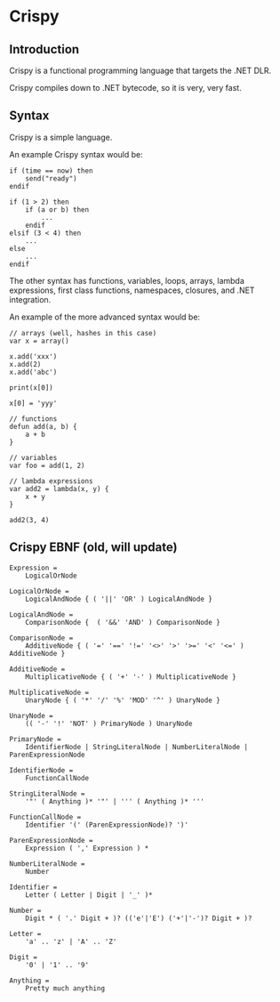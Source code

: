 Crispy
======

## Introduction

Crispy is a functional programming language that targets the .NET DLR.

Crispy compiles down to .NET bytecode, so it is very, very fast.

## Syntax

Crispy is a simple language.

An example Crispy syntax would be:

	if (time == now) then
		send("ready")
	endif

	if (1 > 2) then
		if (a or b) then
			...
		endif
	elsif (3 < 4) then
		...
	else
		...
	endif

The other syntax has functions, variables, loops, arrays, lambda expressions, first class functions, namespaces, closures, and .NET integration.

An example of the more advanced syntax would be:

	// arrays (well, hashes in this case)
	var x = array()

	x.add('xxx')
	x.add(2)
	x.add('abc')

	print(x[0])

	x[0] = 'yyy'

	// functions
	defun add(a, b) {
		a + b
	}
	
	// variables
	var foo = add(1, 2)

	// lambda expressions
	var add2 = lambda(x, y) {
    	x + y
	}

	add2(3, 4)
	

## Crispy EBNF (old, will update)

	Expression =
		LogicalOrNode

	LogicalOrNode =
		LogicalAndNode { ( '||' 'OR' ) LogicalAndNode }

	LogicalAndNode =
		ComparisonNode {  ( '&&' 'AND' ) ComparisonNode } 

	ComparisonNode =
		AdditiveNode { ( '=' '==' '!=' '<>' '>' '>=' '<' '<=' ) AdditiveNode }

	AdditiveNode =
		MultiplicativeNode { ( '+' '-' ) MultiplicativeNode }

	MultiplicativeNode =
		UnaryNode { ( '*' '/' '%' 'MOD' '^' ) UnaryNode }

	UnaryNode =
		(( '-' '!' 'NOT' ) PrimaryNode ) UnaryNode
	
	PrimaryNode =
		IdentifierNode | StringLiteralNode | NumberLiteralNode | ParenExpressionNode
	
	IdentifierNode =
		FunctionCallNode

	StringLiteralNode =
		'"' ( Anything )* '"' | ''' ( Anything )* '''

	FunctionCallNode =
		Identifier '(' (ParenExpressionNode)? ')' 

	ParenExpressionNode =
		Expression ( ',' Expression ) *

	NumberLiteralNode =
		Number

	Identifier =
		Letter ( Letter | Digit | '_' )*

	Number =
		Digit * ( '.' Digit + )? (('e'|'E') ('+'|'-')? Digit + )?

	Letter =
		'a' .. 'z' | 'A' .. 'Z'

	Digit =
		'0' | '1' .. '9'

	Anything =
		Pretty much anything

	
